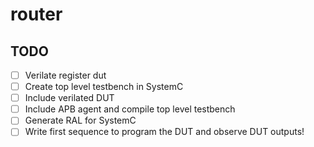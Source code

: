 # router

## TODO

- [ ] Verilate register dut
- [ ] Create top level testbench in SystemC
- [ ] Include verilated DUT
- [ ] Include APB agent and compile top level testbench
- [ ] Generate RAL for SystemC
- [ ] Write first sequence to program the DUT and observe DUT outputs!
